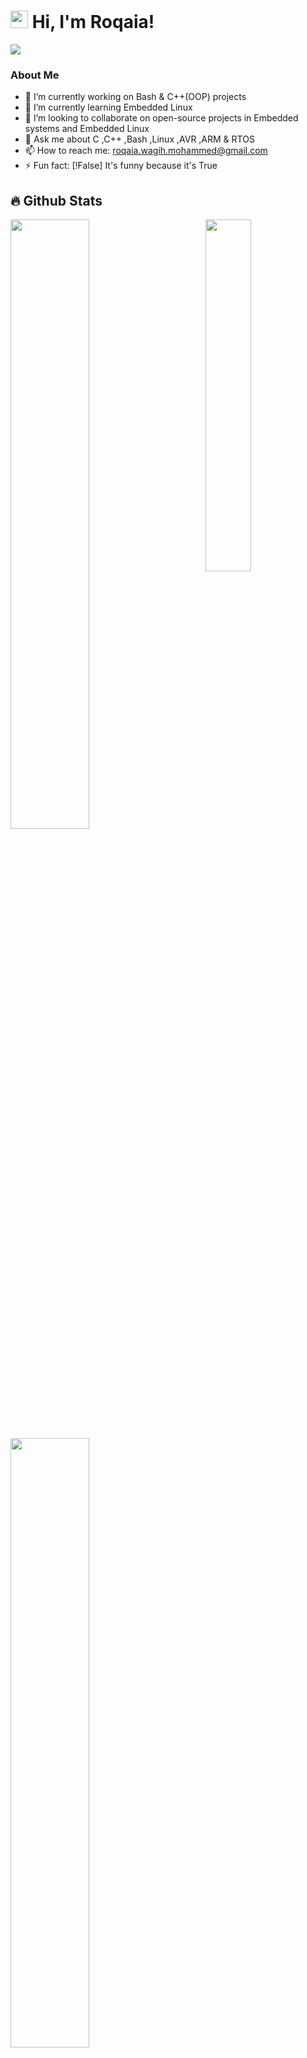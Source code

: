 # <img src="https://media.giphy.com/media/hvRJCLFzcasrR4ia7z/giphy.gif" width="28"> Hi, I'm Roqaia!

 
<a href="https://github.com/DenverCoder1/readme-typing-svg"><img src="https://readme-typing-svg.herokuapp.com/?lines=Embedded%20Software%20Developer;Embedded%20Linux%20Software%20Developer;No%20one%20is%20you;and%20that%20is%20your%20power&font=Fira%20Code&center=true&width=440&height=45&color=4c00da&vCenter=true&size=22"></a>

### About Me
- 🔭 I’m currently working on Bash & C++(OOP) projects
- 🌱 I’m currently learning Embedded Linux
- 👯 I’m looking to collaborate on open-source projects in Embedded systems and Embedded Linux
- 💬 Ask me about C ,C++ ,Bash ,Linux ,AVR ,ARM & RTOS
- 📫 How to reach me: roqaia.wagih.mohammed@gmail.com
- ⚡ Fun fact:  [!False]   It's funny because it's True

<!--
<details>
  <summary>📕 Blog Posts</summary>
  <br />
</details>
</div>
-->

## 🔥 Github Stats

<img align="right" width="38%" src="https://github.com/user-attachments/assets/94a95b07-5134-4db5-9f73-63eab8da8d7d"/>

  <a href="https://github.com/RoqaiaWagih"><img width="50%" src="https://github-readme-stats.vercel.app/api?username=Roqaia&theme=radical&title_color=ff3068?"></a>
  <a href="https://github.com/RoqaiaWagih"><img width="50%" src="http://github-readme-streak-stats.herokuapp.com/?user=Giingu&theme=radical&date_format=M%20j%5B%2C%20Y%5D&ring=ff3068&fire=ff3068&sideNums=ff3068"></a>

## 📘 project I currently work on 

<a href="https://github.com/RoqaiaWagih/Embedded_Linux"><img width="49%" src="https://denvercoder1-github-readme-stats.vercel.app/api/pin/?username=RoqaiaWagih&repo=Embedded_Linux&hide_border=true&bg_color=1F222E&title_color=F85D7F&icon_color=F8D866&theme=react&show_icons=false" alt="readme-typing-svg"></a>

## 📘 open source projects that I contributed to 

   <a href="https://github.com/AbdelrahmanMohsenMohamed1/V2V-Adaptive-Cruise-Control-STM32"><img width="49%" src="https://denvercoder1-github-readme-stats.vercel.app/api/pin/?username=AbdelrahmanMohsenMohamed1&repo=V2V-Adaptive-Cruise-Control-STM32&hide_border=true&bg_color=1F222E&title_color=F85D7F&icon_color=F8D866&theme=react&show_icons=false" alt="readme-typing-svg"></a>
  <a href="https://github.com/Tarek191020/FOTA-ADAS-Project"><img width="49%" src="https://denvercoder1-github-readme-stats.vercel.app/api/pin?username=Tarek191020&repo=FOTA-ADAS-Project&theme=react&bg_color=1F222E&title_color=F85D7F&icon_color=F8D866&hide_border=true&show_icons=false" alt="custom-icon-badges"></a>



  <a href="https://github.com/RoqaiaWagih?tab=repositories&sort=stargazers"><img alt="All Repositories" title="All Repositories" src="https://custom-icon-badges.herokuapp.com/badge/-All%20Repos-2962FF?style=for-the-badge&logoColor=white&logo=repo"/></a>

  
  <a href="https://github.com/RoqaiaWagih?tab=repositories&sort=stargazers">
    <img alt="total stars" title="Total stars on GitHub" src="https://custom-icon-badges.herokuapp.com/badge/dynamic/json?logo=star&host=formatted-dynamic-badges.herokuapp.com&formatter=metric&style=for-the-badge&color=55960c&labelColor=%23488207&label=stars&query=%24.stars&url=https%3A%2F%2Fapi.github-star-counter.workers.dev%2Fuser%2FRoqaia"/></a>
  <a href="https://github.com/RoqaiaWagih?tab=followers">
    <img alt="followers" title="Follow me on Github" src="https://custom-icon-badges.herokuapp.com/github/followers/Roqaia?color=236ad3&labelColor=1155ba&style=for-the-badge&logo=person-add&label=Follow&logoColor=white"/></a>

## 📘 My open source projects 

<a href="https://github.com/RoqaiaWagih/kernel-Bash-project"><img width="49%" src="https://denvercoder1-github-readme-stats.vercel.app/api/pin/?username=RoqaiaWagih&repo=kernel-Bash-project&hide_border=true&bg_color=1F222E&title_color=F85D7F&icon_color=F8D866&theme=react&show_icons=false" alt="readme-typing-svg"></a>
<a href="https://github.com/RoqaiaWagih/Smart-light-control-system"><img width="49%" src="https://denvercoder1-github-readme-stats.vercel.app/api/pin/?username=RoqaiaWagih&repo=Smart-light-control-system&hide_border=true&bg_color=1F222E&title_color=F85D7F&icon_color=F8D866&theme=react&show_icons=false" alt="readme-typing-svg"></a>
  <a href="https://github.com/RoqaiaWagih/Automated-Door-Control-System"><img width="49%" src="https://denvercoder1-github-readme-stats.vercel.app/api/pin?username=RoqaiaWagih&repo=Automated-Door-Control-System&theme=react&bg_color=1F222E&title_color=F85D7F&icon_color=F8D866&hide_border=true&show_icons=false" alt="custom-icon-badges"></a>
<a href="https://github.com/RoqaiaWagih/NTI_employeeProject"><img width="49%" src="https://denvercoder1-github-readme-stats.vercel.app/api/pin?username=RoqaiaWagih&repo=NTI_employeeProject&theme=react&bg_color=1F222E&title_color=F85D7F&icon_color=F8D866&hide_border=true&show_icons=false" alt="custom-icon-badges"></a>



### Top Languages
![C](https://img.shields.io/badge/-C-05122A?style=flat&logo=C)&nbsp;
![Python](https://img.shields.io/badge/-Python%20-05122A?style=flat&logo=python)&nbsp;
![C++](https://img.shields.io/badge/-C++-05122A?style=flat&logo=c%2B%2B)&nbsp;
![Bash](https://img.shields.io/badge/-Bash-05122A?style=flat&logo=gnu-bash)&nbsp;
![Git](https://img.shields.io/badge/-Git-05122A?style=flat&logo=git)&nbsp;
![GitHub](https://img.shields.io/badge/-GitHub-05122A?style=flat&logo=github)&nbsp;
![Visual Studio Code](https://img.shields.io/badge/-Visual%20Studio%20Code-05122A?style=flat&logo=visual-studio-code&logoColor=007ACC)&nbsp;
![CubeIDE](https://img.shields.io/badge/-CubeIDE-05122A?style=flat&logo=stmicroelectronics)&nbsp;
![Microchip Studio](https://img.shields.io/badge/-Microchip%20Studio-05122A?style=flat&logo=microchip-technology)&nbsp;
![Code Composer Studio](https://img.shields.io/badge/-Code%20Composer%20Studio-05122A?style=flat&logo=texas-instruments)&nbsp;
![Communtication Protocols](https://img.shields.io/badge/-Communiction%20Protocols-05122A?style=flat&logo=Communiction%20Protocols)&nbsp;
![RTOS](https://img.shields.io/badge/-RTOS-05122A?style=flat&logo=RTOS)&nbsp;
![Ubuntu](https://img.shields.io/badge/-Ubuntu-05122A?style=flat&logo=ubuntu)&nbsp;
![Kali Linux](https://img.shields.io/badge/-Kali%20Linux-05122A?style=flat&logo=kalilinux)&nbsp;

![Top Languages](https://github-readme-stats.vercel.app/api/top-langs/?username=RoqaiaWagih&layout=compact)
### Connect with Me
<a href="https://www.linkedin.com/in/roqaia-khalid-wagih-932804187/" target="_blank"><img src="https://img.shields.io/badge/-Roqaia%20Khalid%20Wagih-0077B5?style=for-the-badge&logo=Linkedin&logoColor=white"/></a>
